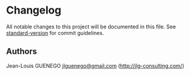 # Changelog

All notable changes to this project will be documented in this file. See [standard-version](https://github.com/conventional-changelog/standard-version) for commit guidelines.



## Authors

Jean-Louis GUENEGO <jlguenego@gmail.com> (http://jlg-consulting.com/)